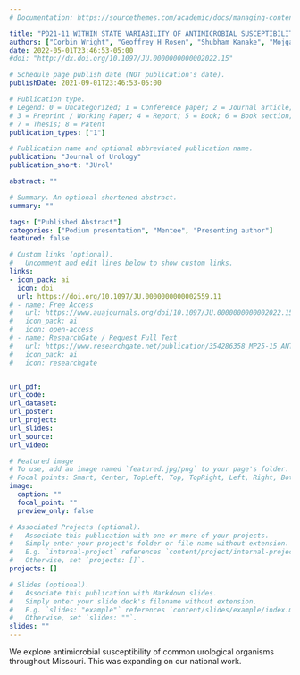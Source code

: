 ```yaml
---
# Documentation: https://sourcethemes.com/academic/docs/managing-content/

title: "PD21-11 WITHIN STATE VARIABILITY OF ANTIMICROBIAL SUSCEPTIBILITY: MISSOURI AS AN ARCHETYPE TO ASSESS GUIDELINES FOR ANTIMICROBIAL PROPHYLAXIS FOR TRANSURETHRAL PROCEDURES"
authors: ["Corbin Wright", "Geoffrey H Rosen", "Shubham Kanake", "Mojgan Golzy", "Katie S Murray"]
date: 2022-05-01T23:46:53-05:00
#doi: "http://dx.doi.org/10.1097/JU.0000000000002022.15"

# Schedule page publish date (NOT publication's date).
publishDate: 2021-09-01T23:46:53-05:00

# Publication type.
# Legend: 0 = Uncategorized; 1 = Conference paper; 2 = Journal article;
# 3 = Preprint / Working Paper; 4 = Report; 5 = Book; 6 = Book section;
# 7 = Thesis; 8 = Patent
publication_types: ["1"]

# Publication name and optional abbreviated publication name.
publication: "Journal of Urology"
publication_short: "JUrol"

abstract: ""

# Summary. An optional shortened abstract.
summary: ""

tags: ["Published Abstract"]
categories: ["Podium presentation", "Mentee", "Presenting author"]
featured: false

# Custom links (optional).
#   Uncomment and edit lines below to show custom links.
links:
- icon_pack: ai
  icon: doi
  url: https://doi.org/10.1097/JU.0000000000002559.11
# - name: Free Access
#   url: https://www.auajournals.org/doi/10.1097/JU.0000000000002022.15
#   icon_pack: ai
#   icon: open-access
# - name: ResearchGate / Request Full Text
#   url: https://www.researchgate.net/publication/354286358_MP25-15_ANTIMICROBIAL_SELECTION_FOR_TRANSURETHRAL_PROCEDURE_PROPHYLAXIS_ACROSS_THE_UNITED_STATES_A_STATE-BY-STATE_SURVEY_OF_ANTIBIOGRAMS
#   icon_pack: ai
#   icon: researchgate


url_pdf:
url_code:
url_dataset:
url_poster:
url_project:
url_slides:
url_source:
url_video:

# Featured image
# To use, add an image named `featured.jpg/png` to your page's folder.
# Focal points: Smart, Center, TopLeft, Top, TopRight, Left, Right, BottomLeft, Bottom, BottomRight.
image:
  caption: ""
  focal_point: ""
  preview_only: false

# Associated Projects (optional).
#   Associate this publication with one or more of your projects.
#   Simply enter your project's folder or file name without extension.
#   E.g. `internal-project` references `content/project/internal-project/index.md`.
#   Otherwise, set `projects: []`.
projects: []

# Slides (optional).
#   Associate this publication with Markdown slides.
#   Simply enter your slide deck's filename without extension.
#   E.g. `slides: "example"` references `content/slides/example/index.md`.
#   Otherwise, set `slides: ""`.
slides: ""
---
```


We explore antimicrobial susceptibility of common urological organisms throughout Missouri. This was expanding on our national work. 
